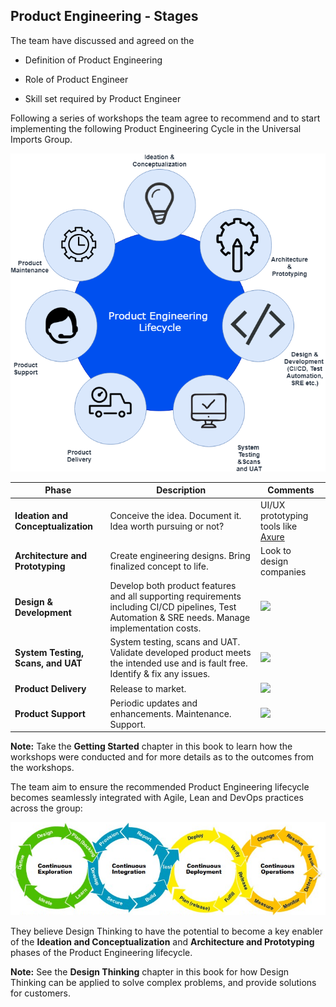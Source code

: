 ## Product Engineering - Stages

The team have discussed and agreed on the

- Definition of Product Engineering

- Role of Product Engineer

- Skill set required by Product Engineer

Following a series of workshops the team agree to recommend and to start implementing the following Product Engineering Cycle in the Universal Imports Group.

![Product Engineering Cycle](assets/productengineering-lifecycle.png)

| **Phase**                          | **Description**                                                                                                                | **Comments**                                                             |
|------------------------------------|--------------------------------------------------------------------------------------------------------------------------------|--------------------------------------------------------------------------|
| **Ideation and Conceptualization** | Conceive the idea. Document it. Idea worth pursuing or not?                                                                    | UI/UX prototyping tools like [Axure](https://www.axure.com/)             |
| **Architecture and Prototyping**   | Create engineering designs. Bring finalized concept to life. | Look to design companies |
| **Design & Development**           | Develop both product features and all supporting requirements including CI/CD pipelines, Test Automation & SRE needs. Manage implementation costs. | ![](assets/devopslifecycle.png) |
| **System Testing, Scans, and UAT** | System testing, scans and UAT. Validate developed product meets the intended use and is fault free. Identify & fix any issues. | ![](assets/devopslifecycle.png) |
| **Product Delivery** | Release to market.  | ![](assets/devopslifecycle.png) |
| **Product Support**                | Periodic updates and enhancements. Maintenance. Support.  | ![](assets/devopslifecycle.png) | | **Product Maintenance**            | Facilitate scaling and product evolution.  | ![](assets/devopslifecycle.png) |

**Note:** Take the **Getting Started** chapter in this book to learn how the workshops were conducted and for more details as to the outcomes from the workshops.

The team aim to ensure the recommended Product Engineering lifecycle becomes seamlessly integrated with Agile, Lean and DevOps practices across the group:

![](assets/enterprise-best-practices.png)

They believe Design Thinking to have the potential to become a key enabler of the **Ideation and Conceptualization** and **Architecture and Prototyping** phases of the Product Engineering lifecycle.

**Note:** See the **Design Thinking** chapter in this book for how Design Thinking can be applied to solve complex problems, and provide solutions for customers.
